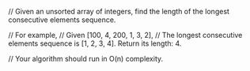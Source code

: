 // Given an unsorted array of integers, find the length of the longest consecutive elements sequence.

// For example,
// Given [100, 4, 200, 1, 3, 2],
// The longest consecutive elements sequence is [1, 2, 3, 4]. Return its length: 4.

// Your algorithm should run in O(n) complexity.
